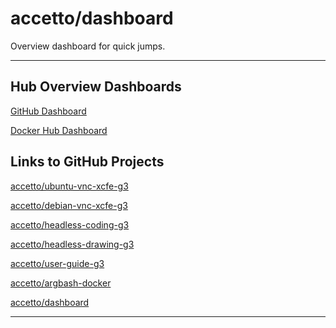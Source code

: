 # accetto/dashboard

Overview dashboard for quick jumps.

***

## Hub Overview Dashboards

[GitHub Dashboard][dashboard-github]

[Docker Hub Dashboard][dashboard-dockerhub]

## Links to GitHub Projects

[accetto/ubuntu-vnc-xcfe-g3][accetto-ubuntu-vnc-xcfe-g3]

[accetto/debian-vnc-xcfe-g3][accetto-debian-vnc-xcfe-g3]

[accetto/headless-coding-g3][accetto-headless-coding-g3]

[accetto/headless-drawing-g3][accetto-headless-drawing-g3]

[accetto/user-guide-g3][accetto-user-guide-g3]

[accetto/argbash-docker][accetto-argbash-docker]

[accetto/dashboard][accetto-dashboard]

***

<!-- hub dashboards -->

[accetto-dashboard]: https://github.com/accetto/dashboard

[dashboard-github]: https://github.com/accetto/dashboard/blob/master/github-dashboard.md

[dashboard-dockerhub]: https://github.com/accetto/dashboard/blob/master/dockerhub-dashboard.md

<!-- ubuntu-vnc-xfce-g3 -->

[accetto-user-guide-g3]: https://accetto.github.io/user-guide-g3/

[accetto-ubuntu-vnc-xcfe-g3]: https://github.com/accetto/ubuntu-vnc-xfce-g3

<!-- debian-vnc-xfce-g3 -->

[accetto-debian-vnc-xcfe-g3]: https://github.com/accetto/debian-vnc-xfce-g3

<!-- headless-coding-g3 -->

[accetto-headless-coding-g3]: https://github.com/accetto/headless-coding-g3

<!-- headless-drawing-g3 -->

[accetto-headless-drawing-g3]: https://github.com/accetto/headless-drawing-g3

<!-- [argbash-docker -->

[accetto-argbash-docker]: https://github.com/accetto/argbash-docker
